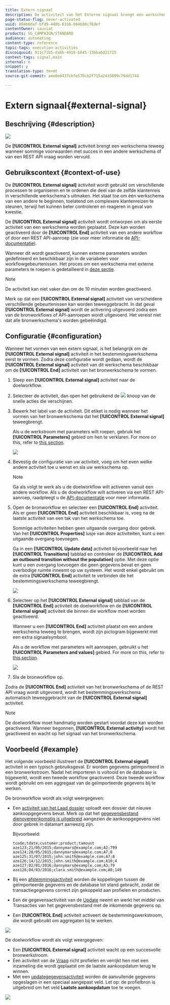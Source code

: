 ```yaml
---
title: Extern signaal
description: De activiteit van het Externe signaal brengt een werkschema teweeg wanneer sommige voorwaarden met succes in een andere werkschema worden vervuld.
page-status-flag: never-activated
uuid: 884b6daf-bfd9-440b-8336-004b80c76def
contentOwner: sauviat
products: SG_CAMPAIGN/STANDARD
audience: automating
content-type: reference
topic-tags: execution-activities
discoiquuid: 911c71b5-da8b-4916-b645-13bba6d21715
context-tags: signal,main
internal: n
snippet: y
translation-type: tm+mt
source-git-commit: aee0e0437cbfe578cb2f715a2433099c79dd1748

---
```



# Extern signaal{#external-signal}

## Beschrijving {#description}

![](assets/signal.png)

De **[!UICONTROL External signal]** activiteit brengt een werkschema teweeg wanneer sommige voorwaarden met succes in een andere werkschema of van een REST API vraag worden vervuld.

## Gebruikscontext {#context-of-use}

De **[!UICONTROL External signal]** activiteit wordt gebruikt om verschillende processen te organiseren en te ordenen die deel van de zelfde klantenreis in verschillende werkschema&#39;s uitmaken. Het staat toe om één werkschema van een andere te beginnen, toelatend om complexere klantenreizen te steunen, terwijl het kunnen beter controleren en reageren in geval van kwestie.

De **[!UICONTROL External signal]** activiteit wordt ontworpen om als eerste activiteit van een werkschema worden geplaatst. Deze kan worden geactiveerd door de **[!UICONTROL End]** activiteit van een andere workflow of door een REST API-aanroep (zie voor meer informatie de [API-documentatie](../../api/using/triggering-a-signal-activity.md)).

Wanneer dit wordt geactiveerd, kunnen externe parameters worden gedefinieerd en beschikbaar zijn in de variabelen voor workflowgebeurtenissen. Het proces om een werkschema met externe parameters te roepen is gedetailleerd in [deze sectie](../../automating/using/calling-a-workflow-with-external-parameters.md).

>[!NOTE]
>
>De activiteit kan niet vaker dan om de 10 minuten worden geactiveerd.

Merk op dat een **[!UICONTROL External signal]** activiteit van verscheidene verschillende gebeurtenissen kan worden teweeggebracht. In dat geval **[!UICONTROL External signal]** wordt de activering uitgevoerd zodra een van de bronworkflows of API-aanroepen wordt uitgevoerd. Het vereist niet dat alle bronwerkschema&#39;s worden gebeëindigd.

## Configuratie {#configuration}

Wanneer het vormen van een extern signaal, is het belangrijk om de **[!UICONTROL External signal]** activiteit in het bestemmingswerkschema eerst te vormen. Zodra deze configuratie wordt gedaan, wordt de **[!UICONTROL External signal]** activiteit van dit werkschema beschikbaar om de **[!UICONTROL End]** activiteit van het bronwerkschema te vormen.

1. Sleep een **[!UICONTROL External signal]** activiteit naar de doelworkflow.
1. Selecteer de activiteit, dan open het gebruikend de ![](assets/edit_darkgrey-24px.png) knoop van de snelle acties die verschijnen.
1. Bewerk het label van de activiteit. Dit etiket is nodig wanneer het vormen van het bronwerkschema dat het **[!UICONTROL External signal]** teweegbrengt.

   Als u de werkstroom met parameters wilt roepen, gebruik het **[!UICONTROL Parameters]** gebied om hen te verklaren. For more on this, refer to [this section](../../automating/using/calling-a-workflow-with-external-parameters.md#declaring-the-parameters-in-the-external-signal-activity).

   ![](assets/external_signal_configuration.png)

1. Bevestig de configuratie van uw activiteit, voeg om het even welke andere activiteit toe u wenst en sla uw werkschema op.

   >[!NOTE]
   >
   >Ga als volgt te werk als u de doelworkflow wilt activeren vanuit een andere workflow. Als u de doelworkflow wilt activeren via een REST API-aanroep, raadpleegt u de [API-documentatie](../../api/using/triggering-a-signal-activity.md) voor meer informatie.

1. Open de bronworkflow en selecteer een **[!UICONTROL End]** activiteit. Als er geen **[!UICONTROL End]** activiteit beschikbaar is, voeg na de laatste activiteit van een tak van het werkschema toe.

   Sommige activiteiten hebben geen uitgaande overgang door gebrek. Van het **[!UICONTROL Properties]** lusje van deze activiteiten, kunt u een uitgaande overgang toevoegen.

   Ga in een **[!UICONTROL Update data]** activiteit bijvoorbeeld naar het **[!UICONTROL Transitions]** tabblad en controleer de **[!UICONTROL Add an outbound transition without the population]** optie. Met deze optie kunt u een overgang toevoegen die geen gegevens bevat en geen overbodige ruimte inneemt op uw systeem. Het wordt enkel gebruikt om de extra **[!UICONTROL End]** activiteit te verbinden die het bestemmingswerkschema teweegbrengt.

   ![](assets/external_signal_empty_transition.png)

1. Selecteer op het **[!UICONTROL External signal]** tabblad van de **[!UICONTROL End]** activiteit de doelworkflow en de **[!UICONTROL External signal]** activiteit die binnen die workflow moet worden geactiveerd.

   Wanneer u een **[!UICONTROL End]** activiteit plaatst om een andere werkschema teweeg te brengen, wordt zijn pictogram bijgewerkt met een extra signaalsymbool.

   Als u de workflow met parameters wilt aanroepen, gebruikt u het **[!UICONTROL Parameters and values]** gebied. For more on this, refer to [this section](../../automating/using/calling-a-workflow-with-external-parameters.md#defining-the-parameters-when-calling-the-workflow).

   ![](assets/external_signal_end.png)

1. Sla de bronworkflow op.

Zodra de **[!UICONTROL End]** activiteit van het bronwerkschema of de REST API vraag wordt uitgevoerd, wordt het bestemmingswerkschema automatisch teweeggebracht van de **[!UICONTROL External signal]** activiteit.

>[!NOTE]
>
>De doelworkflow moet handmatig worden gestart voordat deze kan worden geactiveerd. Wanneer begonnen, **[!UICONTROL External activity]** wordt het geactiveerd en wacht op het signaal van het bronwerkschema.

## Voorbeeld {#example}

Het volgende voorbeeld illustreert de **[!UICONTROL External signal]** activiteit in een typisch gebruiksgeval. Er worden gegevens geïmporteerd in een bronwerkstroom. Nadat het importeren is voltooid en de database is bijgewerkt, wordt een tweede workflow geactiveerd. Deze tweede workflow wordt gebruikt om een aggregaat van de geïmporteerde gegevens bij te werken.

De bronworkflow wordt als volgt weergegeven:

* Een [activiteit van het Laad dossier](../../automating/using/load-file.md) uploadt een dossier dat nieuwe aankoopgegevens bevat. Merk op dat het [gegevensbestand dienovereenkomstig is uitgebreid](../../developing/using/data-model-concepts.md) aangezien de aankoopgegevens niet door gebrek in datamart aanwezig zijn.

   Bijvoorbeeld:

   ```
   tcode;tdate;customer;product;tamount
   aze123;21/05/2015;dannymars@example.com;A2;799
   aze124;28/05/2015;dannymars@example.com;A7;8
   aze125;31/07/2015;john.smith@example.com;A7;8
   aze126;14/12/2015;john.smith@example.com;A10;4
   aze127;02/01/2016;dannymars@example.com;A3;79
   aze128;04/03/2016;clara.smith@example.com;A8;149
   ```

* Bij een [afstemmingsactiviteit](../../automating/using/reconciliation.md) worden de koppelingen tussen de geïmporteerde gegevens en de database tot stand gebracht, zodat de transactiegegevens correct zijn gekoppeld aan profielen en producten.
* Een de gegevensactiviteit van de [Update](../../automating/using/update-data.md) neemt en werkt het middel van Transacties van het gegevensbestand met de inkomende gegevens op.
* Een **[!UICONTROL End]** activiteit activeert de bestemmingswerkstroom, die wordt gebruikt om aggregaten bij te werken.

![](assets/signal_example_source1.png)

De doelworkflow wordt als volgt weergegeven:

* Een **[!UICONTROL External signal]** activiteit wacht op een succesvolle bronwerkstroom.
* Een activiteit van de [Vraag](../../automating/using/query.md#enriching-data) richt profielen en verrijkt hen met een inzameling die wordt geplaatst om de laatste aankoopdatum terug te winnen.
* Met een [updategegevensactiviteit](../../automating/using/update-data.md) worden de aanvullende gegevens opgeslagen in een speciaal aangepast veld. Let op: de profielbron is uitgebreid om het veld **Laatste aankoopdatum** toe te voegen.

![](assets/signal_example_source2.png)

